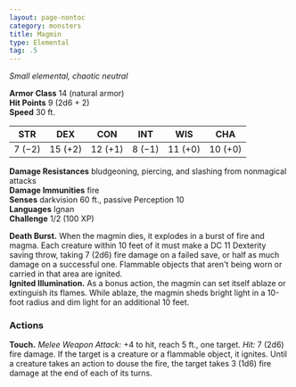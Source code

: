 ```yaml
---
layout: page-nontoc
category: monsters
title: Magmin
type: Elemental
tag: .5
---
```

_Small elemental, chaotic neutral_

**Armor Class** 14 (natural armor)    
**Hit Points** 9 (2d6 + 2)    
**Speed** 30 ft. 

| STR     | DEX     | CON     | INT     | WIS     | CHA     |
|---------|---------|---------|---------|---------|---------|
| 7 (−2)  | 15 (+2) | 12 (+1) | 8 (−1)  | 11 (+0) | 10 (+0) |

**Damage Resistances** bludgeoning, piercing, and slashing from nonmagical attacks    
**Damage Immunities** fire    
**Senses** darkvision 60 ft., passive Perception 10    
**Languages** Ignan    
**Challenge** 1/2 (100 XP) 

**Death Burst.** When the magmin dies, it explodes in a burst of fire and magma. Each creature within 10 feet of it must make a DC 11 Dexterity saving throw, taking 7 (2d6) fire damage on a failed save, or half as much damage on a successful one. Flammable objects that aren't being worn or carried in that area are ignited.    
**Ignited Illumination.** As a bonus action, the magmin can set itself ablaze or extinguish its flames. While ablaze, the magmin sheds bright light in a 10-foot radius and dim light for an additional 10 feet. 

### Actions    
**Touch.** _Melee Weapon Attack:_ +4 to hit, reach 5 ft., one target. _Hit:_ 7 (2d6) fire damage. If the target is a creature or a flammable object, it ignites. Until a creature takes an action to douse the fire, the target takes 3 (1d6) fire damage at the end of each of its turns.
